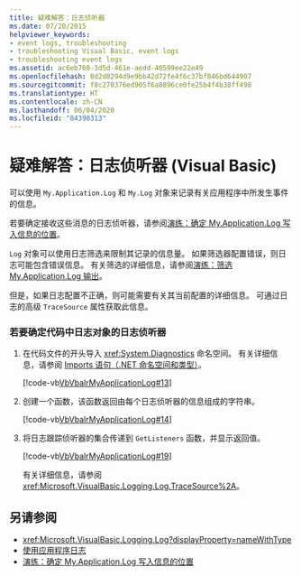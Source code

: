```yaml
---
title: 疑难解答：日志侦听器
ms.date: 07/20/2015
helpviewer_keywords:
- event logs, troubleshooting
- troubleshooting Visual Basic, event logs
- troubleshooting event logs
ms.assetid: ac6eb760-3d5d-461e-aedd-40599ee22e49
ms.openlocfilehash: 8d2d8294d9e9bb42d72fe4f6c37bf846bd644907
ms.sourcegitcommit: f8c270376ed905f6a8896ce0fe25b4f4b38ff498
ms.translationtype: HT
ms.contentlocale: zh-CN
ms.lasthandoff: 06/04/2020
ms.locfileid: "84398313"
---
```

# <a name="troubleshooting-log-listeners-visual-basic"></a>疑难解答：日志侦听器 (Visual Basic)

可以使用 `My.Application.Log` 和 `My.Log` 对象来记录有关应用程序中所发生事件的信息。  
  
 若要确定接收这些消息的日志侦听器，请参阅[演练：确定 My.Application.Log 写入信息的位置](walkthrough-determining-where-my-application-log-writes-information.md)。  
  
 `Log` 对象可以使用日志筛选来限制其记录的信息量。 如果筛选器配置错误，则日志可能包含错误信息。 有关筛选的详细信息，请参阅[演练：筛选 My.Application.Log 输出](walkthrough-filtering-my-application-log-output.md)。  
  
 但是，如果日志配置不正确，则可能需要有关其当前配置的详细信息。 可通过日志的高级 `TraceSource` 属性获取此信息。  
  
### <a name="to-determine-the-log-listeners-for-the-log-object-in-code"></a>若要确定代码中日志对象的日志侦听器  
  
1. 在代码文件的开头导入 <xref:System.Diagnostics> 命名空间。 有关详细信息，请参阅 [Imports 语句（.NET 命名空间和类型）](../../../language-reference/statements/imports-statement-net-namespace-and-type.md)。  
  
     [!code-vb[VbVbalrMyApplicationLog#13](~/samples/snippets/visualbasic/VS_Snippets_VBCSharp/VbVbalrMyApplicationLog/VB/Form1.vb#13)]  
  
2. 创建一个函数，该函数返回由每个日志侦听器的信息组成的字符串。  
  
     [!code-vb[VbVbalrMyApplicationLog#14](~/samples/snippets/visualbasic/VS_Snippets_VBCSharp/VbVbalrMyApplicationLog/VB/Form1.vb#14)]  
  
3. 将日志跟踪侦听器的集合传递到 `GetListeners` 函数，并显示返回值。  
  
     [!code-vb[VbVbalrMyApplicationLog#19](~/samples/snippets/visualbasic/VS_Snippets_VBCSharp/VbVbalrMyApplicationLog/VB/Form1.vb#19)]  
  
     有关详细信息，请参阅 <xref:Microsoft.VisualBasic.Logging.Log.TraceSource%2A>。  
  
## <a name="see-also"></a>另请参阅

- <xref:Microsoft.VisualBasic.Logging.Log?displayProperty=nameWithType>
- [使用应用程序日志](working-with-application-logs.md)
- [演练：确定 My.Application.Log 写入信息的位置](walkthrough-determining-where-my-application-log-writes-information.md)
